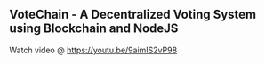 ## VoteChain - A Decentralized Voting System using Blockchain and NodeJS


Watch video @ https://youtu.be/9aimIS2vP98